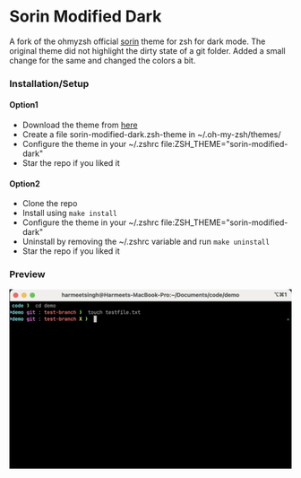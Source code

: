# Sorin Modified Dark
A fork of the ohmyzsh official [sorin](https://github.com/ohmyzsh/ohmyzsh/wiki/Themes#sorin) theme for zsh for dark mode. The original theme did not highlight the dirty state of a git folder. Added a small change for the same and changed the colors a bit.

### Installation/Setup

#### Option1
- Download the theme from [here](https://raw.githubusercontent.com/hrmeetsingh/sorin-modified-dark/main/sorin-modified-dark.zsh-theme)
- Create a file sorin-modified-dark.zsh-theme in ~/.oh-my-zsh/themes/
- Configure the theme in your ~/.zshrc file:ZSH_THEME="sorin-modified-dark"
- Star the repo if you liked it

#### Option2
- Clone the repo
- Install using `make install`
- Configure the theme in your ~/.zshrc file:ZSH_THEME="sorin-modified-dark"
- Uninstall by removing the ~/.zshrc variable and run `make uninstall`
- Star the repo if you liked it

### Preview
![Sorin modified dark theme](images/sorin-modified-theme.png)
